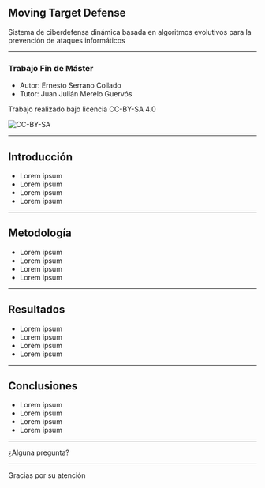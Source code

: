 ## Moving Target Defense

Sistema de ciberdefensa dinámica basada en algoritmos evolutivos para la prevención de ataques informáticos

---

### Trabajo Fin de Máster

- Autor: Ernesto Serrano Collado
- Tutor: Juan Julián Merelo Guervós

Trabajo realizado bajo licencia CC-BY-SA 4.0

![CC-BY-SA](https://i.creativecommons.org/l/by-sa/4.0/88x31.png)

---

## Introducción

- Lorem ipsum
- Lorem ipsum
- Lorem ipsum
- Lorem ipsum

---

## Metodología

- Lorem ipsum
- Lorem ipsum
- Lorem ipsum
- Lorem ipsum

---

## Resultados

- Lorem ipsum
- Lorem ipsum
- Lorem ipsum
- Lorem ipsum

---

## Conclusiones

- Lorem ipsum
- Lorem ipsum
- Lorem ipsum
- Lorem ipsum

---

¿Alguna pregunta?

---

Gracias por su atención
